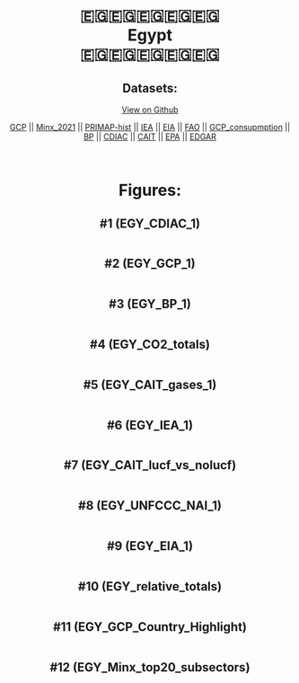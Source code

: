 
<center>
<h1 align="center">
🇪🇬🇪🇬🇪🇬🇪🇬🇪🇬
<br>
Egypt
<br>
🇪🇬🇪🇬🇪🇬🇪🇬🇪🇬
</h1>
<h2>Datasets:</h2>
<p><a href="https://github.com/dquintani/GreenhouseData/tree/master/country_data/EGY_Egypt/data">View on Github</a>
<br></p><p><a href="data/EGY_GCP.csv">GCP</a> || <a href="data/EGY_Minx_2021.csv">Minx_2021</a> || <a href="data/EGY_PRIMAP-hist.csv">PRIMAP-hist</a> || <a href="data/EGY_IEA.csv">IEA</a> || <a href="data/EGY_EIA.csv">EIA</a> || <a href="data/EGY_FAO.csv">FAO</a> || <a href="data/EGY_GCP_consupmption.csv">GCP_consupmption</a> || <a href="data/EGY_BP.csv">BP</a> || <a href="data/EGY_CDIAC.csv">CDIAC</a> || <a href="data/EGY_CAIT.csv">CAIT</a> || <a href="data/EGY_EPA.csv">EPA</a> || <a href="data/EGY_EDGAR.csv">EDGAR</a></p><p><br></p>
<h1>Figures:</h1><h2>#1 (EGY_CDIAC_1)</h2>
<p><img alt="" src="figures/EGY_CDIAC_1.png" /></p><h2>#2 (EGY_GCP_1)</h2>
<p><img alt="" src="figures/EGY_GCP_1.png" /></p><h2>#3 (EGY_BP_1)</h2>
<p><img alt="" src="figures/EGY_BP_1.png" /></p><h2>#4 (EGY_CO2_totals)</h2>
<p><img alt="" src="figures/EGY_CO2_totals.png" /></p><h2>#5 (EGY_CAIT_gases_1)</h2>
<p><img alt="" src="figures/EGY_CAIT_gases_1.png" /></p><h2>#6 (EGY_IEA_1)</h2>
<p><img alt="" src="figures/EGY_IEA_1.png" /></p><h2>#7 (EGY_CAIT_lucf_vs_nolucf)</h2>
<p><img alt="" src="figures/EGY_CAIT_lucf_vs_nolucf.png" /></p><h2>#8 (EGY_UNFCCC_NAI_1)</h2>
<p><img alt="" src="figures/EGY_UNFCCC_NAI_1.png" /></p><h2>#9 (EGY_EIA_1)</h2>
<p><img alt="" src="figures/EGY_EIA_1.png" /></p><h2>#10 (EGY_relative_totals)</h2>
<p><img alt="" src="figures/EGY_relative_totals.png" /></p><h2>#11 (EGY_GCP_Country_Highlight)</h2>
<p><img alt="" src="figures/EGY_GCP_Country_Highlight.png" /></p><h2>#12 (EGY_Minx_top20_subsectors)</h2>
<p><img alt="" src="figures/EGY_Minx_top20_subsectors.png" /></p>